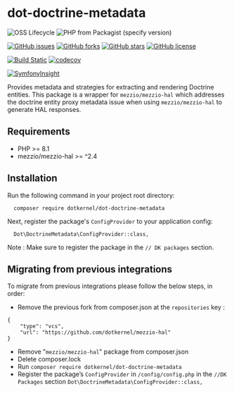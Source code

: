 # dot-doctrine-metadata

![OSS Lifecycle](https://img.shields.io/osslifecycle/dotkernel/dot-doctrine-metadata)
![PHP from Packagist (specify version)](https://img.shields.io/packagist/php-v/dotkernel/dot-doctrine-metadata/3.2.2)

[![GitHub issues](https://img.shields.io/github/issues/dotkernel/dot-doctrine-metadata)](https://github.com/dotkernel/dot-doctrine-metadata/issues)
[![GitHub forks](https://img.shields.io/github/forks/dotkernel/dot-doctrine-metadata)](https://github.com/dotkernel/dot-doctrine-metadata/network)
[![GitHub stars](https://img.shields.io/github/stars/dotkernel/dot-doctrine-metadata)](https://github.com/dotkernel/dot-doctrine-metadata/stargazers)
[![GitHub license](https://img.shields.io/github/license/dotkernel/dot-doctrine-metadata)](https://github.com/dotkernel/dot-doctrine-metadata/blob/3.0/LICENSE)

[![Build Static](https://github.com/dotkernel/dot-doctrine-metadata/actions/workflows/continuous-integration.yml/badge.svg?branch=3.0)](https://github.com/dotkernel/dot-doctrine-metadata/actions/workflows/continuous-integration.yml)
[![codecov](https://codecov.io/gh/dotkernel/dot-doctrine-metadata/graph/badge.svg?token=ZGR8LJGZV5)](https://codecov.io/gh/dotkernel/dot-doctrine-metadata)

[![SymfonyInsight](https://insight.symfony.com/projects/e76bb03b-b630-4a3e-9a24-b6a04cee7210/big.svg)](https://insight.symfony.com/projects/e76bb03b-b630-4a3e-9a24-b6a04cee7210)

Provides metadata and strategies for extracting and rendering Doctrine entities.
This package is a wrapper for `mezzio/mezzio-hal` which addresses the doctrine entity proxy metadata issue when using `mezzio/mezzio-hal` to generate HAL responses.

## Requirements

- PHP >= 8.1
- mezzio/mezzio-hal >= ^2.4

## Installation

Run the following command in your project root directory:

      composer require dotkernel/dot-doctrine-metadata

Next, register the package's `ConfigProvider` to your application config:

      Dot\DoctrineMetadata\ConfigProvider::class,

Note : Make sure to register the package in the `// DK packages` section.

## Migrating from previous integrations

To migrate from previous integrations please follow the below steps, in order:

- Remove the previous fork from composer.json at the `repositories` key :

```$xslt
{   
    "type": "vcs",
    "url": "https://github.com/dotkernel/mezzio-hal"
}
```

- Remove "`mezzio/mezzio-hal`" package from composer.json
- Delete composer.lock
- Run `composer require dotkernel/dot-doctrine-metadata`
- Register the package’s `ConfigProvider` in `/config/config.php` in the `//DK Packages` section 
`Dot\DoctrineMetadata\ConfigProvider::class,`
